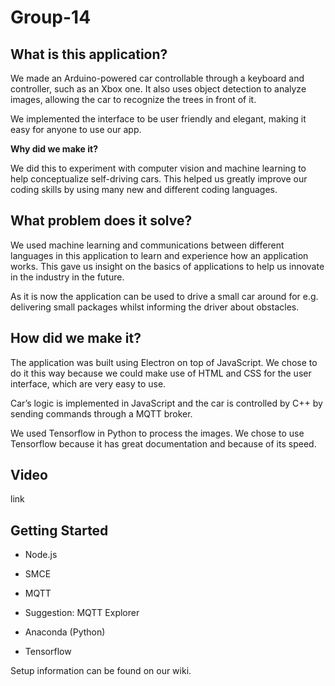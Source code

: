 # Group-14 

## What is this application? ##

We made an Arduino-powered car controllable through a keyboard and controller, such as an Xbox one. It also uses object detection to analyze images, allowing the car to recognize the trees in front of it. 

We implemented the interface to be user friendly and elegant, making it easy for anyone to use our app. 

**Why did we make it?**

We did this to experiment with computer vision and machine learning to help conceptualize self-driving cars. This helped us greatly improve our coding skills by using many new and different coding languages. 

## What problem does it solve? ##

We used machine learning and communications between different languages in this application to learn and experience how an application works. This gave us insight on the basics of applications to help us innovate in the industry in the future.

As it is now the application can be used to drive a small car around for e.g. delivering small packages whilst informing the driver about obstacles. 

## How did we make it? ##

The application was built using Electron on top of JavaScript. We chose to do it this way because we could make use of HTML and CSS for the user interface, which are very easy to use. 

Car’s logic is implemented in JavaScript and the car is controlled by C++ by sending commands through a MQTT broker.

We used Tensorflow in Python to process the images. We chose to use Tensorflow because it has great documentation and because of its speed.

## Video ##

link

## Getting Started ##

* Node.js

* SMCE

* MQTT

* Suggestion: MQTT Explorer

* Anaconda (Python)

* Tensorflow

Setup information can be found on our wiki.
